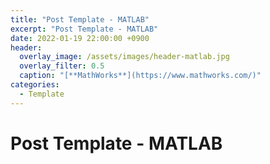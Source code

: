 ```yaml
---
title: "Post Template - MATLAB"
excerpt: "Post Template - MATLAB"
date: 2022-01-19 22:00:00 +0900
header:
  overlay_image: /assets/images/header-matlab.jpg
  overlay_filter: 0.5
  caption: "[**MathWorks**](https://www.mathworks.com/)"
categories:
  - Template
---
```

# Post Template - MATLAB